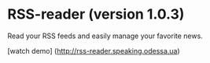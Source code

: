 # RSS-reader (version 1.0.3)
Read your RSS feeds and easily manage your favorite news.

[watch demo] (http://rss-reader.speaking.odessa.ua)


